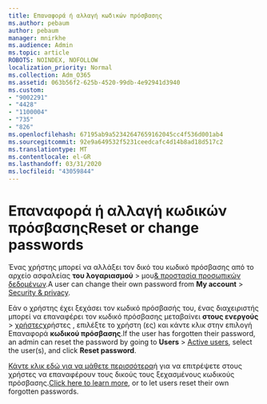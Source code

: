 ```yaml
---
title: Επαναφορά ή αλλαγή κωδικών πρόσβασης
ms.author: pebaum
author: pebaum
manager: mnirkhe
ms.audience: Admin
ms.topic: article
ROBOTS: NOINDEX, NOFOLLOW
localization_priority: Normal
ms.collection: Adm_O365
ms.assetid: 063b56f2-625b-4520-99db-4e92941d3940
ms.custom:
- "9002291"
- "4428"
- "1100004"
- "735"
- "826"
ms.openlocfilehash: 67195ab9a52342647659162045cc4f536d001ab4
ms.sourcegitcommit: 92e9a649532f5231ceedcafc4d14b8ad18d517c2
ms.translationtype: MT
ms.contentlocale: el-GR
ms.lasthandoff: 03/31/2020
ms.locfileid: "43059844"
---
```

# <a name="reset-or-change-passwords"></a><span data-ttu-id="a2920-102">Επαναφορά ή αλλαγή κωδικών πρόσβασης</span><span class="sxs-lookup"><span data-stu-id="a2920-102">Reset or change passwords</span></span>

<span data-ttu-id="a2920-103">Ένας χρήστης μπορεί να αλλάξει τον δικό του κωδικό πρόσβασης από το αρχείο ασφαλείας **του λογαριασμού** > μου[& προστασία προσωπικών δεδομένων](https://portal.office.com/account/#security).</span><span class="sxs-lookup"><span data-stu-id="a2920-103">A user can change their own password from **My account** > [Security & privacy](https://portal.office.com/account/#security).</span></span>
  
<span data-ttu-id="a2920-104">Εάν ο χρήστης έχει ξεχάσει τον κωδικό πρόσβασής του, ένας διαχειριστής μπορεί να επαναφέρει τον κωδικό πρόσβασης μεταβαίνει **στους ενεργούς** > [χρήστες](https://portal.office.com/adminportal/home#/users)χρήστες , επιλέξτε το χρήστη (ες) και κάντε κλικ στην επιλογή Επαναφορά **κωδικού πρόσβασης**.</span><span class="sxs-lookup"><span data-stu-id="a2920-104">If the user has forgotten their password, an admin can reset the password by going to **Users** > [Active users](https://portal.office.com/adminportal/home#/users), select the user(s), and click **Reset password**.</span></span>
  
<span data-ttu-id="a2920-105">[Κάντε κλικ εδώ για να μάθετε περισσότερα](https://docs.microsoft.com/office365/admin/add-users/reset-passwords)ή για να επιτρέψετε στους χρήστες να επαναφέρουν τους δικούς τους ξεχασμένους κωδικούς πρόσβασης.</span><span class="sxs-lookup"><span data-stu-id="a2920-105">[Click here to learn more](https://docs.microsoft.com/office365/admin/add-users/reset-passwords), or to let users reset their own forgotten passwords.</span></span>
